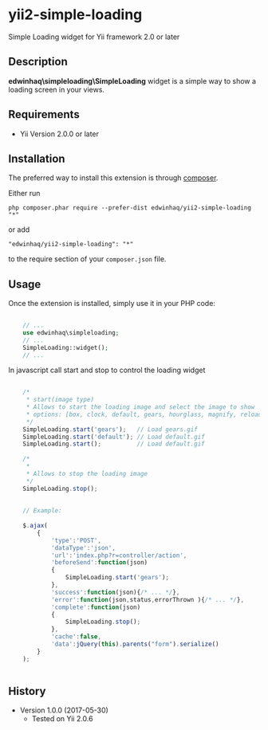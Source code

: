 yii2-simple-loading
============
Simple Loading widget for Yii framework 2.0 or later

Description
-----------

**edwinhaq\simpleloading\SimpleLoading** widget is a simple way to show a loading screen in your views.

Requirements
------------
+ Yii Version 2.0.0 or later

Installation
------------

The preferred way to install this extension is through [composer](http://getcomposer.org/download/).

Either run

```
php composer.phar require --prefer-dist edwinhaq/yii2-simple-loading "*"
```

or add

```
"edwinhaq/yii2-simple-loading": "*"
```

to the require section of your `composer.json` file.


Usage
-----

Once the extension is installed, simply use it in your PHP code:

```php
	
	// ...
	use edwinhaq\simpleloading;
	// ...
	SimpleLoading::widget();
	// ...
```

In javascript call start and stop to control the loading widget 

```javascript
	
	/*
	 * start(image type)
	 * Allows to start the loading image and select the image to show
	 * options: [box, clock, default, gears, hourglass, magnify, reload, ring-alt, ring, ripple, rolling]
	 */
	SimpleLoading.start('gears'); 	// Load gears.gif
	SimpleLoading.start('default'); // Load default.gif
	SimpleLoading.start(); 			// Load default.gif
	
	/*
	 *
	 * Allows to stop the loading image
	 */
	SimpleLoading.stop();
	
	
	// Example:
	
	$.ajax(
		{
			'type':'POST',
			'dataType':'json',
			'url':'index.php?r=controller/action',
			'beforeSend':function(json)
			{ 
				SimpleLoading.start('gears'); 
			},
			'success':function(json){/* ... */},
			'error':function(json,status,errorThrown ){/* ... */},
			'complete':function(json)
			{
				SimpleLoading.stop();
			},
			'cache':false,
			'data':jQuery(this).parents("form").serialize()
		}
	);
	

```

History
-------

+ Version 1.0.0 (2017-05-30)
    + Tested on Yii 2.0.6
